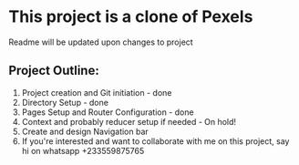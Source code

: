 # This project is a clone of Pexels
Readme will be updated upon changes to project

## Project Outline: 
1. Project creation and Git initiation - done
2. Directory Setup - done
3. Pages Setup and Router Configuration - done
4. Context and probably reducer setup if needed - On hold!
5. Create and design Navigation bar
6. If you're interested and want to collaborate with me on this project, say hi on whatsapp +233559875765